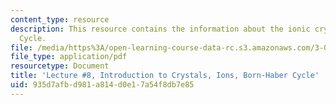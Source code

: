 ```yaml
---
content_type: resource
description: This resource contains the information about the ionic crystals; Born-Haber
  Cycle.
file: /media/https%3A/open-learning-course-data-rc.s3.amazonaws.com/3-091sc-introduction-to-solid-state-chemistry-fall-2010/935d7afbd981a814d0e17a54f8db7e85_MIT3_091SCF09_lec8.pdf
file_type: application/pdf
resourcetype: Document
title: 'Lecture #8, Introduction to Crystals, Ions, Born-Haber Cycle'
uid: 935d7afb-d981-a814-d0e1-7a54f8db7e85
---
```

